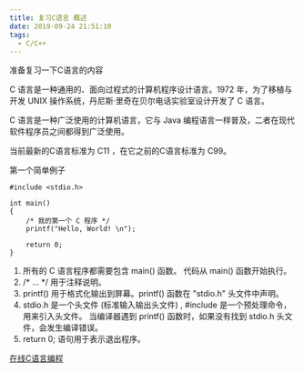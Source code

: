 ```yaml
---
title: 复习C语言 概述
date: 2019-09-24 21:51:10
tags:
  - C/C++
---
```


准备复习一下C语言的内容

<!--more-->

C 语言是一种通用的、面向过程式的计算机程序设计语言。1972 年，为了移植与开发 UNIX 操作系统，丹尼斯·里奇在贝尔电话实验室设计开发了 C 语言。

C 语言是一种广泛使用的计算机语言，它与 Java 编程语言一样普及，二者在现代软件程序员之间都得到广泛使用。

当前最新的C语言标准为 C11 ，在它之前的C语言标准为 C99。

第一个简单例子
```
#include <stdio.h>
 
int main()
{
    /* 我的第一个 C 程序 */
    printf("Hello, World! \n");
 
    return 0;
}
```
1. 所有的 C 语言程序都需要包含 main() 函数。 代码从 main() 函数开始执行。
2. /* ... */ 用于注释说明。
3. printf() 用于格式化输出到屏幕。printf() 函数在 "stdio.h" 头文件中声明。
4. stdio.h 是一个头文件 (标准输入输出头文件) , #include 是一个预处理命令，用来引入头文件。 当编译器遇到 printf() 函数时，如果没有找到 stdio.h 头文件，会发生编译错误。
5. return 0; 语句用于表示退出程序。

[在线C语言编程](https://www.runoob.com/try/runcode.php?filename=helloworld&type=c)
